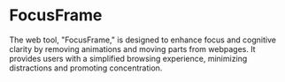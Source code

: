# FocusFrame
The web tool, "FocusFrame," is designed to enhance focus and cognitive clarity by removing animations and moving parts from webpages. It provides users with a simplified browsing experience, minimizing distractions and promoting concentration.
